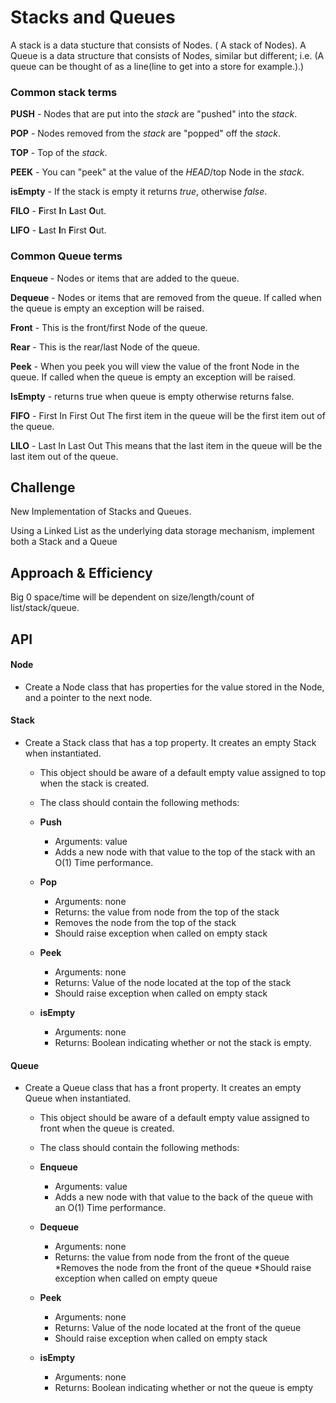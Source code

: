 # Stacks and Queues

A stack is a data stucture that consists of Nodes. ( A stack of Nodes).
A Queue is a data structure that consists of Nodes, similar but different; i.e. (A queue can be thought of as a line(line to get into a store for example.).)

### Common stack terms

**PUSH** - Nodes that are put into the *stack* are "pushed" into the *stack*.

**POP** - Nodes removed from the *stack* are "popped" off the *stack*.

**TOP** - Top of the *stack*.

**PEEK** - You can "peek" at the value of the *HEAD*/top Node in the *stack*.

**isEmpty** - If the stack is empty it returns *true*, otherwise *false*.

**FILO** - **F**irst **I**n **L**ast **O**ut.

**LIFO** - **L**ast **I**n **F**irst **O**ut.

### Common Queue terms

**Enqueue** - Nodes or items that are added to the queue.

**Dequeue** - Nodes or items that are removed from the queue. If called when the queue is empty an exception will be raised.

**Front** - This is the front/first Node of the queue.

**Rear** - This is the rear/last Node of the queue.

**Peek** - When you peek you will view the value of the front Node in the queue. If called when the queue is empty an exception will be raised.

**IsEmpty** - returns true when queue is empty otherwise returns false.

**FIFO** - First In First Out
  The first item in the queue will be the first item out of the queue.

**LILO** - Last In Last Out
  This means that the last item in the queue will be the last item out of the queue.

## Challenge

New Implementation of Stacks and Queues.

Using a Linked List as the underlying data storage mechanism, implement both a Stack and a Queue

## Approach & Efficiency

Big 0 space/time will be dependent on size/length/count of list/stack/queue.

## API

#### Node

* Create a Node class that has properties for the value stored in the Node, and a pointer to the next node.

#### Stack

* Create a Stack class that has a top property. It creates an empty Stack when instantiated.

  * This object should be aware of a default empty value assigned to top when the stack is created.
  * The class should contain the following methods:

  * **Push**
    * Arguments: value
    * Adds a new node with that value to the top of the stack with an O(1) Time performance.

  * **Pop**
    * Arguments: none
    * Returns: the value from node from the top of the stack
    * Removes the node from the top of the stack
    * Should raise exception when called on empty stack

  * **Peek**
    * Arguments: none
    * Returns: Value of the node located at the top of the stack
    * Should raise exception when called on empty stack

  * **isEmpty**
    * Arguments: none
    * Returns: Boolean indicating whether or not the stack is empty.

#### Queue

* Create a Queue class that has a front property. It creates an empty Queue when instantiated.

  * This object should be aware of a default empty value assigned to front when the queue is created.

  * The class should contain the following methods:

  * **Enqueue**
    * Arguments: value
    * Adds a new node with that value to the back of the queue with an O(1) Time performance.

  * **Dequeue**
    * Arguments: none
    * Returns: the value from node from the front of the queue
      *Removes the node from the front of the queue
      *Should raise exception when called on empty queue

  * **Peek**
    * Arguments: none
    * Returns: Value of the node located at the front of the queue
    * Should raise exception when called on empty stack

  * **isEmpty**
    * Arguments: none
    * Returns: Boolean indicating whether or not the queue is empty
